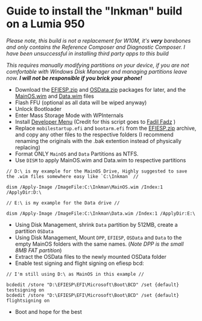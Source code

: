 # Guide to install the "Inkman" build on a Lumia 950

*Please note, this build is not a replacement for W10M, it's **very** barebones and only contains the Reference Composer and Diagnostic Composer. I have been unsuccessful in installing third party apps to this build*

*This requires manually modifying partitions on your device, if you are not comfortable with Windows Disk Manager and managing partitions leave now. **I will not be responsible if you brick your phone!***

- Download the [EFIESP.zip](https://github.com/Empyreal96/WP-16236-Inkman-Guide/releases/download/0.1/EFIESP.zip) and [OSData.zip](https://github.com/Empyreal96/WP-16236-Inkman-Guide/releases/download/0.1/OSData.zip) packages for later, and the [MainOS.wim](https://github.com/Empyreal96/WP-16236-Inkman-Guide/releases/download/0.1/MainOS.wim) and [Data.wim](https://github.com/Empyreal96/WP-16236-Inkman-Guide/releases/download/0.1/Data.wim) files
- Flash FFU (optional as all data will be wiped anyway)
- Unlock Bootloader
- Enter Mass Storage Mode with WPInternals
- Install [Developer Menu](https://github.com/Empyreal96/WP-16236-Inkman-Guide/releases/download/0.1/Developer_Menu_Installer_V2.zip) (Credit for this script goes to [Fadil Fadz](https://github.com/fadilfadz01) )
- Replace `mobilestartup.efi` and `bootarm.efi` from the [EFIESP.zip](https://github.com/Empyreal96/WP-16236-Inkman-Guide/releases/download/0.1/EFIESP.zip) archive, and copy any other files to the respective folders (I recommend renaming the originals with the .bak extention instead of physically replacing)
- Format ONLY `MainOS` and `Data` Partitions as NTFS.
- Use `DISM` to apply MainOS.wim and Data.wim to respective partitions
```
// D:\ is my example for the MainOS Drive, Highly suggested to save the .wim files somewhere easy like `C:\Inkman` //

dism /Apply-Image /ImageFile:C:\Inkman\MainOS.wim /Index:1 /ApplyDir:D:\

// E:\ is my example for the Data drive //

dism /Apply-Image /ImageFile:C:\Inkman\Data.wim /Index:1 /ApplyDir:E:\
```
- Using Disk Management, shrink `Data` partition by 512MB, create a partition `OSData`
- Using Disk Management, Mount `DPP`, `EFIESP`, `OSData` and `Data` to the empty MainOS folders with the same names. (*Note DPP is the small 8MB FAT partition*)
- Extract the OSData files to the newly mounted OSData folder
- Enable test signing and flight signing on efiesp bcd:
```
// I'm still using D:\ as MainOS in this example //

bcdedit /store "D:\EFIESP\EFI\Microsoft\Boot\BCD" /set {default} testsigning on
bcdedit /store "D:\EFIESP\EFI\Microsoft\Boot\BCD" /set {default} flightsigning on

```
- Boot and hope for the best
